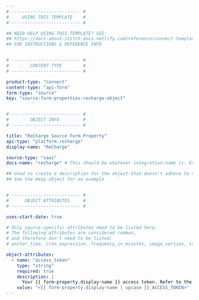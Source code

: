 ```yaml
---
# -------------------------- #
#     USING THIS TEMPLATE    #
# -------------------------- #

## NEED HELP USING THIS TEMPLATE? SEE:
## https://docs-about-stitch-docs.netlify.com/reference/connect-templates/destination-form-property/
## FOR INSTRUCTIONS & REFERENCE INFO


# -------------------------- #
#        CONTENT TYPE        #
# -------------------------- #

product-type: "connect"
content-type: "api-form"
form-type: "source"
key: "source-form-properties-recharge-object"


# -------------------------- #
#        OBJECT INFO         #
# -------------------------- #

title: "ReCharge Source Form Property"
api-type: "platform.recharge"
display-name: "ReCharge"

source-type: "saas"
docs-name: "recharge" # This should be whatever integration.name is. Ex: LinkedIn Ads is linkedin-ads

## Used to create a description for the object that doesn't adhere to the standard in _developers/connect/api/documentation/api-form-properties.html
## See the Heap object for an example


# -------------------------- #
#      OBJECT ATTRIBUTES     #
# -------------------------- #

uses-start-date: true

# Only source-specific attributes need to be listed here.
# The following attributes are considered common,
# and therefore don't need to be listed:
# anchor_time, cron_expression, frequency_in_minutes, image_version, start_date 

object-attributes:
  - name: "access_token"
    type: "string"
    required: true
    description: |
      Your {{ form-property.display-name }} access token. Refer to the [{{ form-property.display-name }} documentation]({{ doc-link | append: "#obtain-access-token" }}) for instructions on obtaining this credential.
    value: "<{{ form-property.display-name | upcase }}_ACCESS_TOKEN>"
---
```

